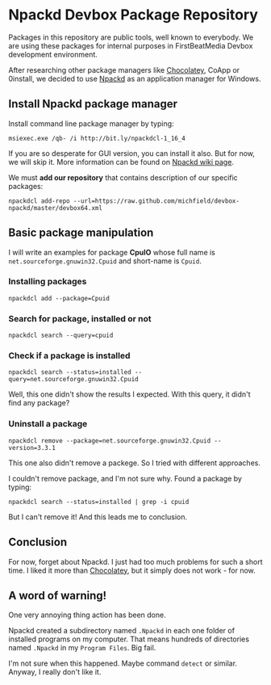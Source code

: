 Npackd Devbox Package Repository
================================

Packages in this repository are public tools, well known to everybody.
We are using these packages for internal purposes in FirstBeatMedia
Devbox development environment.

After researching other package managers like [Chocolatey][choco], CoApp or
0install, we decided to use [Npackd][npackd] as an application manager for
Windows.

## Install Npackd package manager

Install command line package manager by typing: 

<!-- msiexec.exe /qb- /norestart /i http://bit.ly/npackdcl-1_16_4 APPDIR=C:\NpackdCL && SET PATH=C:\NpackdCL;%PATH% -->

    msiexec.exe /qb- /i http://bit.ly/npackdcl-1_16_4

If you are so desperate for GUI version, you can install it also. But
for now, we will skip it. More information can be found on [Npackd wiki page][1].

We must __add our repository__ that contains description of our specific
packages:

    npackdcl add-repo --url=https://raw.github.com/michfield/devbox-npackd/master/devbox64.xml

[1]: https://code.google.com/p/windows-package-manager/wiki/CommandLineInstallation

## Basic package manipulation

I will write an examples for package __CpuIO__ whose full name is
`net.sourceforge.gnuwin32.Cpuid` and short-name is `Cpuid`.

### Installing packages

    npackdcl add --package=Cpuid

### Search for package, installed or not

    npackdcl search --query=cpuid

### Check if a package is installed

    npackdcl search --status=installed --query=net.sourceforge.gnuwin32.Cpuid

Well, this one didn't show the results I expected. With this query, it
didn't find any package?

### Uninstall a package

    npackdcl remove --package=net.sourceforge.gnuwin32.Cpuid --version=3.3.1

This one also didn't remove a packege. So I tried with different
approaches.

I couldn't remove package, and I'm not sure why. Found a package by
typing:

    npackdcl search --status=installed | grep -i cpuid

But I can't remove it! And this leads me to conclusion.

## Conclusion

For now, forget about Npackd. I just had too much problems for such a
short time. I liked it more than [Chocolatey][choco], but it simply does
not work - for now.

[choco]: http://chocolatey.org/
[npackd]: https://code.google.com/p/windows-package-manager/

## A word of warning!

One very annoying thing action has been done.

Npackd created a subdirectory named `.Npackd` in each one folder of
installed programs on my computer. That means hundreds of directories
named `.Npackd` in my `Program Files`. Big fail.

I'm not sure when this happened. Maybe command `detect` or similar.
Anyway, I really don't like it.

